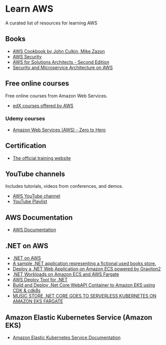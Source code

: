 # Learn AWS

A curated list of resources for learning AWS

## Books

* [AWS Cookbook by John Culkin, Mike Zazon](https://www.oreilly.com/library/view/aws-cookbook/9781492092599/)
* [AWS Security](https://www.manning.com/books/aws-security)
* [AWS for Solutions Architects - Second Edition](https://www.packtpub.com/product/aws-for-solutions-architects-second-edition/9781803238951)
* [Security and Microservice Architecture on AWS](https://www.oreilly.com/library/view/security-and-microservice/9781098101459/)

## Free online courses

Free online courses from Amazon Web Services. 

* [edX courses offered by AWS](https://www.edx.org/school/aws)

### Udemy courses

* [Amazon Web Services (AWS) - Zero to Hero](https://www.udemy.com/course/amazon-web-services-aws-v/)

## Certification

* [The official training website](https://www.aws.training/)

## YouTube channels

Includes tutorials, videos from conferences, and demos.

* [AWS YouTube channel](https://www.youtube.com/@amazonwebservices/featured)
* [YouTube Playlist](https://youtube.com/playlist?list=PLq-S-mihzsNwNvWRVzz77TSN-ksXvmPNy)

## AWS Documentation

* [AWS Documentation](https://docs.aws.amazon.com/index.html)

## .NET on AWS

* [.NET on AWS](https://aws.amazon.com/developer/language/net/)
* [A sample .NET application representing a fictional used books store.](https://github.com/aws-samples/bobs-used-bookstore-sample)
* [Deploy a .NET Web Application on Amazon ECS powered by Graviton2](https://aws.amazon.com/getting-started/hands-on/deploy-dotnet-web-app-ecs-graviton/)
* [.NET Workloads on Amazon ECS and AWS Fargate](https://aws.amazon.com/developer/language/net/badges-and-training/ecs-fargate/)
* [AWS Deploy Tool for .NET](https://aws.github.io/aws-dotnet-deploy/)
* [Build and Deploy .Net Core WebAPI Container to Amazon EKS using CDK & cdk8s](https://aws.amazon.com/blogs/developer/build-and-deploy-net-core-webapi-container-to-amazon-eks-using-cdk-cdk8s/)
* [MUSIC STORE .NET CORE GOES TO SERVERLESS KUBERNETES ON AMAZON EKS FARGATE](https://winonaws.cloud/dotnet/framework-to-core/30.html)

## Amazon Elastic Kubernetes Service (Amazon EKS)

* [Amazon Elastic Kubernetes Service Documentation](https://docs.aws.amazon.com/eks/index.html)


